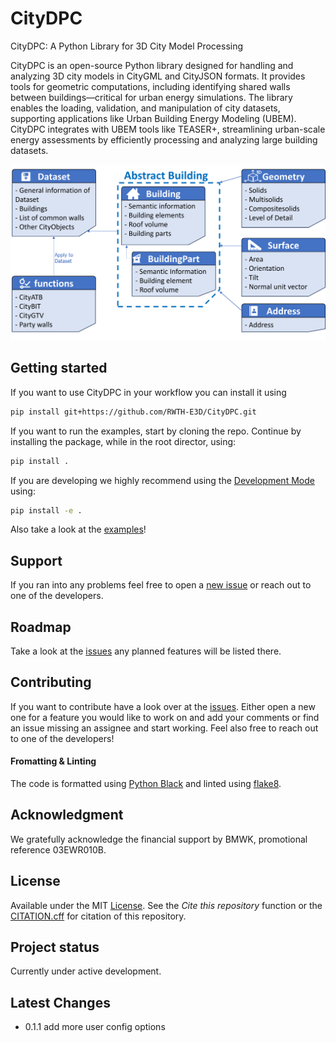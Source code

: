 # CityDPC

CityDPC: A Python Library for 3D City Model Processing

CityDPC is an open-source Python library designed for handling and analyzing 3D city models in CityGML and CityJSON formats. It provides tools for geometric computations, including identifying shared walls between buildings—critical for urban energy simulations. The library enables the loading, validation, and manipulation of city datasets, supporting applications like Urban Building Energy Modeling (UBEM). CityDPC integrates with UBEM tools like TEASER+, streamlining urban-scale energy assessments by efficiently processing and analyzing large building datasets.

![](img/structure.png)
## Getting started

If you want to use CityDPC in your workflow you can install it using
```bash
pip install git+https://github.com/RWTH-E3D/CityDPC.git
```

If you want to run the examples, start by cloning the repo.
Continue by installing the package, while in the root director, using:
```bash
pip install .
```
If you are developing we highly recommend using the [Development Mode](https://setuptools.pypa.io/en/latest/userguide/development_mode.html) using:
```bash
pip install -e .
```

Also take a look at the [examples](examples)!

## Support
If you ran into any problems feel free to open a [new issue](https://github.com/RWTH-E3D/CityDPC/issues/new/choose) or reach out to one of the developers.

## Roadmap
Take a look at the [issues](https://github.com/RWTH-E3D/CityDPC/issues) any planned features will be listed there.

## Contributing
If you want to contribute have a look over at the [issues](https://github.com/RWTH-E3D/CityDPC/issues). Either open a new one for a feature you would like to work on and add your comments or find an issue missing an assignee and start working. Feel also free to reach out to one of the developers!

#### Fromatting & Linting
The code is formatted using [Python Black](https://github.com/psf/black) and linted using [flake8](https://github.com/PyCQA/flake8).

## Acknowledgment
We gratefully acknowledge the financial support by BMWK, promotional reference 03EWR010B.


## License
Available under the MIT [License](License.md).
See the _Cite this repository_ function or the [CITATION.cff](CITATION.cff) for citation of this repository.

## Project status
Currently under active development.


## Latest Changes

- 0.1.1 add more user config options
